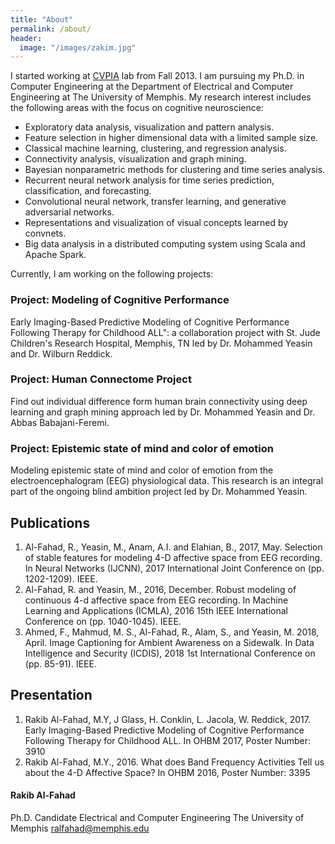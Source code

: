 ```yaml
---
title: "About"
permalink: /about/
header:
  image: "/images/zakim.jpg"
---
```


I started working at [CVPIA](http://cvpia.memphis.edu/) lab from Fall 2013. I am pursuing my Ph.D. in Computer Engineering at the Department of Electrical and Computer Engineering at The University of Memphis. My research interest includes the following areas with the focus on cognitive neuroscience:


- Exploratory data analysis, visualization and pattern analysis.
- Feature selection in higher dimensional data with a limited sample size.
- Classical machine learning, clustering, and regression analysis.
- Connectivity analysis, visualization and graph mining.
- Bayesian nonparametric methods for clustering and time series analysis.
- Recurrent neural network analysis for time series prediction, classification, and forecasting.
- Convolutional neural network, transfer learning, and generative adversarial networks.
- Representations and visualization of visual concepts learned by convnets.
- Big data analysis in a distributed computing system using Scala and Apache Spark.


Currently, I am working on the following projects:

### Project: Modeling of Cognitive Performance

Early Imaging-Based Predictive Modeling of Cognitive Performance Following Therapy for Childhood ALL": a collaboration project with St. Jude Children's Research Hospital, Memphis, TN led by Dr. Mohammed Yeasin and Dr. Wilburn Reddick.

### Project: Human Connectome Project

Find out individual difference form human brain connectivity using deep learning and graph mining approach led by Dr. Mohammed Yeasin and Dr. Abbas Babajani-Feremi.

### Project: Epistemic state of mind and color of emotion

Modeling epistemic state of mind and color of emotion from the electroencephalogram (EEG) physiological data. This research is an integral part of the ongoing blind ambition project led by Dr. Mohammed Yeasin.

## Publications

1. Al-Fahad, R., Yeasin, M., Anam, A.I. and Elahian, B., 2017, May. Selection of stable features for modeling 4-D affective space from EEG recording. In Neural Networks (IJCNN), 2017 International Joint Conference on (pp. 1202-1209). IEEE.
2. Al-Fahad, R. and Yeasin, M., 2016, December. Robust modeling of continuous 4-d affective space from EEG recording. In Machine Learning and Applications (ICMLA), 2016 15th IEEE International Conference on (pp. 1040-1045). IEEE.
3. Ahmed, F., Mahmud, M. S., Al-Fahad, R., Alam, S., and Yeasin, M. 2018, April. Image Captioning for Ambient Awareness on a Sidewalk. In Data Intelligence and Security (ICDIS), 2018 1st International Conference on (pp. 85-91). IEEE.

## Presentation

1. Rakib Al-Fahad, M.Y, J Glass, H. Conklin, L. Jacola, W. Reddick, 2017. Early Imaging-Based Predictive Modeling of Cognitive Performance Following Therapy for Childhood ALL. In OHBM 2017, Poster Number: 3910
2. Rakib Al-Fahad, M.Y., 2016. What does Band Frequency Activities Tell us about the 4-D Affective Space? In OHBM 2016, Poster Number: 3395


#### Rakib Al-Fahad

Ph.D. Candidate
Electrical and Computer Engineering
The University of Memphis
ralfahad@memphis.edu
